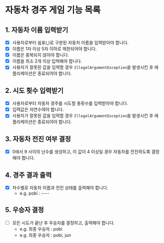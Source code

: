 # 자동차 경주 게임 기능 목록

## 1. 자동차 이름 입력받기

* [X] 사용자로부터 쉼표(,)로 구분된 자동차 이름을 입력받아야 합니다.
* [X] 이름은 1자 이상 5자 이하로 제한되어야 합니다.
* [X] 이름은 중복되지 않아야 합니다.
* [X] 이름을 최소 2개 이상 입력해야 합니다.
* [X] 사용자가 잘못된 값을 입력할 경우 `IllegalArgumentException`을 발생시킨 후 애플리케이션은 종료되어야 합니다.

## 2. 시도 횟수 입력받기

* [X] 사용자로부터 자동차 경주를 시도할 총횟수를 입력받아야 합니다.
* [X] 입력값은 자연수여야 합니다.
* [X] 사용자가 잘못된 값을 입력할 경우 `IllegalArgumentException`을 발생시킨 후 애플리케이션은 종료되어야 합니다.

## 3. 자동차 전진 여부 결정

* [X] 0에서 9 사이의 난수를 생성하고, 이 값이 4 이상일 경우 자동차를 전진하도록 결정해야 합니다.

## 4. 경주 결과 출력

* [X] 차수별로 자동차 이름과 전진 상태를 출력해야 합니다.
    * e.g. pobi : ----

## 5. 우승자 결정

* [ ] 모든 시도가 끝난 후 우승자를 결정하고, 출력해야 합니다.
    * e.g. 최종 우승자 : pobi
    * e.g. 최종 우승자 : pobi, jun
